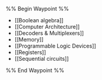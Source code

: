 %% Begin Waypoint %%
- [[Boolean algebra]]
- [[Computer Architecture]]
- [[Decoders & Multiplexers]]
- [[Memory]]
- [[Programmable Logic Devices]]
- [[Registers]]
- [[Sequential circuits]]

%% End Waypoint %%
